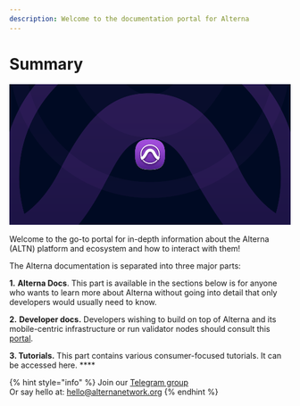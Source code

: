 ```yaml
---
description: Welcome to the documentation portal for Alterna
---
```


# Summary

![](<.gitbook/assets/docs_1500x500.png>)

Welcome to the go-to portal for in-depth information about the Alterna (ALTN) platform and ecosystem and how to interact with them!

The Alterna documentation is separated into three major parts:

**1.** **Alterna Docs**. This part is available in the sections below is for anyone who wants to learn more about Alterna without going into detail that only developers would usually need to know.

**2.** **Developer docs.** Developers wishing to build on top of Alterna and its mobile-centric infrastructure or run validator nodes should consult this [portal](https://developers.alternanetwork.org).&#x20;

**3. Tutorials.** This part contains various consumer-focused tutorials. It can be accessed here. **** &#x20;

{% hint style="info" %}
Join our [Telegram group](https://t.me/)\
Or say hello at: hello@alternanetwork.org
{% endhint %}
